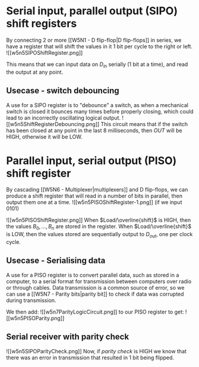 # Serial input, parallel output (SIPO) shift registers

By connecting 2 or more [[W5N1 - D flip-flop|D flip-flops]] in series, we have a register that will shift the values in it 1 bit per cycle to the right or left.
![[w5n5SIPOShiftRegister.png]]

This means that we can input data on $D_{in}$ serially (1 bit at a time), and read the output at any point.

## Usecase - switch debouncing
A use for a SIPO register is to "debounce" a switch, as when a mechanical switch is closed it bounces many times before properly closing, which could lead to an incorrectly oscillating logical output.
![[w5n5ShiftRegisterDebouncing.png]]
This circuit means that if the switch has been closed at any point in the last 8 milliseconds, then $OUT$ will be HIGH, otherwise it will be LOW.

# Parallel input, serial output (PISO) shift register
By cascading [[W5N6 - Multiplexer|multiplexers]] and D flip-flops, we can produce a shift register that will read in a number of bits in parallel, then output them one at a time.
![[w5n5PISOShiftRegister-1.png]]
(if we input 0101)

![[w5n5PISOShiftRegister.png]]
When $Load/\overline{shift}$ is HIGH, then the values $B_0,...,B_n$ are stored in the register.
When $Load/\overline{shift}$ is LOW, then the values stored are sequentially output to $D_{out}$, one per clock cycle.

## Usecase - Serialising data
A use for a PISO register is to convert parallel data, such as stored in a computer, to a serial format for transmission between computers over radio or through cables.
Data transmission is a common source of error, so we can use a [[W5N7 - Parity bits|parity bit]] to check if data was corrupted during transmission.

We then add:
![[w5n7ParityLogicCircuit.png]]
to our PISO register to get:
![[w5n5PISOParity.png]]

## Serial receiver with parity check
![[w5n5SIPOParityCheck.png]]
Now, if $parity\text{ }check$ is HIGH we know that there was an error in transmission that resulted in 1 bit being flipped.
